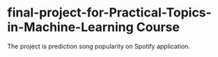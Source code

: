 # final-project-for-Practical-Topics-in-Machine-Learning Course
The project is prediction song popularity on Spotify application.
